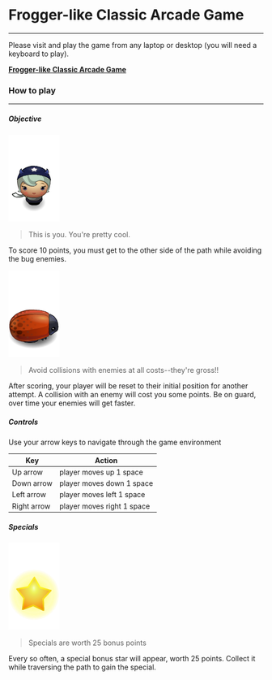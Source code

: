 # Frogger-like Classic Arcade Game
------

Please visit and play the game from any laptop or desktop (you will need a keyboard to play).

**[Frogger-like Classic Arcade Game](http://julianfresco.github.io/frogger-game-web/)**


### How to play
------

##### Objective

![Player sprite](images/char-horn-girl.png)
> This is you. You're pretty cool.

To score 10 points, you must get to the other side of the path while avoiding the bug enemies.


![Enemy sprite](images/enemy-bug.png)
> Avoid collisions with enemies at all costs--they're gross!!


After scoring, your player will be reset to their initial position for another attempt. A collision with an enemy will cost you some points. Be on guard, over time your enemies will get faster.


##### Controls

Use your arrow keys to navigate through the game environment

Key           | Action
------------- | ---------------------------
Up arrow      | player moves up 1 space
Down arrow    | player moves down 1 space
Left arrow    | player moves left 1 space
Right arrow   | player moves right 1 space


##### Specials

![Special sprite](images/Star.png)
> Specials are worth 25 bonus points


Every so often, a special bonus star will appear, worth 25 points. Collect it while traversing the path to gain the special.
